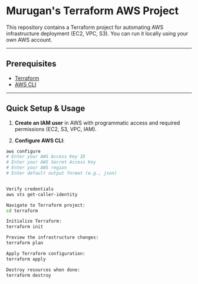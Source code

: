 # Murugan's Terraform AWS Project

This repository contains a Terraform project for automating AWS infrastructure deployment (EC2, VPC, S3). You can run it locally using your own AWS account.

---

## Prerequisites

- [Terraform](https://www.terraform.io/downloads)  
- [AWS CLI](https://aws.amazon.com/cli/)

---

## Quick Setup & Usage

1. **Create an IAM user** in AWS with programmatic access and required permissions (EC2, S3, VPC, IAM).  

2. **Configure AWS CLI**:

```bash
aws configure
# Enter your AWS Access Key ID
# Enter your AWS Secret Access Key
# Enter your AWS region
# Enter default output format (e.g., json)


Verify credentials
aws sts get-caller-identity

Navigate to Terraform project:
cd terraform

Initialize Terraform:
terraform init

Preview the infrastructure changes:
terraform plan

Apply Terraform configuration:
terraform apply

Destroy resources when done:
terraform destroy

